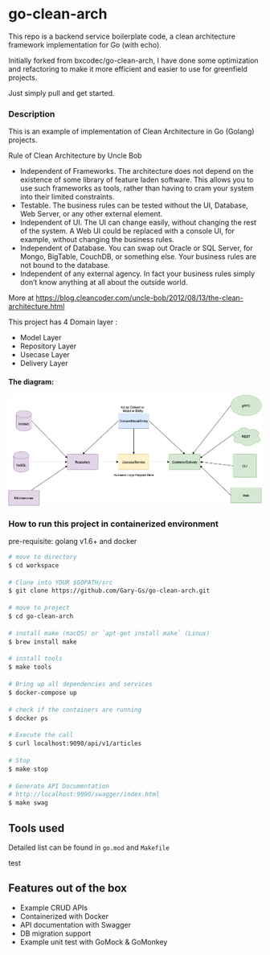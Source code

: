 # go-clean-arch

This repo is a backend service boilerplate code, a clean architecture framework implementation for Go (with echo).

Initially forked from bxcodec/go-clean-arch, I have done some optimization and refactoring to make it more efficient and easier to use for greenfield projects.

Just simply pull and get started.

### Description
This is an example of implementation of Clean Architecture in Go (Golang) projects.

Rule of Clean Architecture by Uncle Bob
 * Independent of Frameworks. The architecture does not depend on the existence of some library of feature laden software. This allows you to use such frameworks as tools, rather than having to cram your system into their limited constraints.
 * Testable. The business rules can be tested without the UI, Database, Web Server, or any other external element.
 * Independent of UI. The UI can change easily, without changing the rest of the system. A Web UI could be replaced with a console UI, for example, without changing the business rules.
 * Independent of Database. You can swap out Oracle or SQL Server, for Mongo, BigTable, CouchDB, or something else. Your business rules are not bound to the database.
 * Independent of any external agency. In fact your business rules simply don’t know anything at all about the outside world.

More at https://blog.cleancoder.com/uncle-bob/2012/08/13/the-clean-architecture.html

This project has  4 Domain layer :
 * Model Layer
 * Repository Layer
 * Usecase Layer  
 * Delivery Layer

#### The diagram:

![golang clean architecture](https://github.com/Gary-Gs/go-clean-arch/raw/master/resources/clean-arch.png)

### How to run this project in containerized environment
pre-requisite: golang v1.6+ and docker

```bash
# move to directory
$ cd workspace

# Clone into YOUR $GOPATH/src
$ git clone https://github.com/Gary-Gs/go-clean-arch.git

# move to project
$ cd go-clean-arch

# install make (macOS) or `apt-get install make` (Linux)
$ brew install make

# install tools
$ make tools

# Bring up all dependencies and services
$ docker-compose up

# check if the containers are running
$ docker ps

# Execute the call
$ curl localhost:9090/api/v1/articles

# Stop
$ make stop

# Generate API Documentation
# http://localhost:9090/swagger/index.html
$ make swag
```

## Tools used
Detailed list can be found in `go.mod` and `Makefile`

test

## Features out of the box
- Example CRUD APIs 
- Containerized with Docker
- API documentation with Swagger
- DB migration support
- Example unit test with GoMock & GoMonkey
